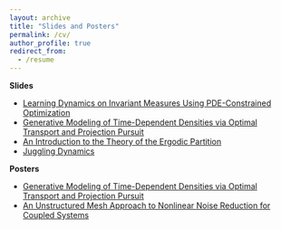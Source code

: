 ```yaml
---
layout: archive
title: "Slides and Posters"
permalink: /cv/
author_profile: true
redirect_from:
  - /resume
---
```



**Slides**

* [Learning Dynamics on Invariant Measures Using PDE-Constrained Optimization](https://github.com/jrbotvinick/jrbotvinick.github.io/files/13468383/Jonah.Botvinick-Greenhouse.NNP.Slides.pdf)
* [Generative Modeling of Time-Dependent Densities via Optimal Transport and Projection Pursuit](https://github.com/jrbotvinick/jrbotvinick.github.io/files/13468387/SIAM_DS_2023.2.pdf)
* [An Introduction to the Theory of the Ergodic Partition](https://github.com/jrbotvinick/jrbotvinick.github.io/files/13468391/Thesis_Talk.pdf)
* [Juggling Dynamics](https://github.com/jrbotvinick/jrbotvinick.github.io/files/13468412/juggling_webinar.pdf)


**Posters** 

* [Generative Modeling of Time-Dependent Densities via Optimal Transport and Projection Pursuit](https://github.com/jrbotvinick/jrbotvinick.github.io/files/13468414/Dynamic_PPMM_Poster_Full.pdf)
* [An Unstructured Mesh Approach to Nonlinear Noise Reduction for Coupled Systems](https://github.com/jrbotvinick/jrbotvinick.github.io/files/13468417/RIPS_AFRL_poster.pdf)

